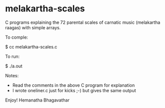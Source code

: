 # melakartha-scales
C programs explaining the 72 parental scales of carnatic music (melakartha raagas) with simple arrays.

To comple:

$ cc melakartha-scales.c

To run:

$ ./a.out

Notes:

- Read the comments in the above C program for explanation
- I wrote oneliner.c just for kicks ;-) but gives the same output

Enjoy!
Hemanatha Bhagavathar
